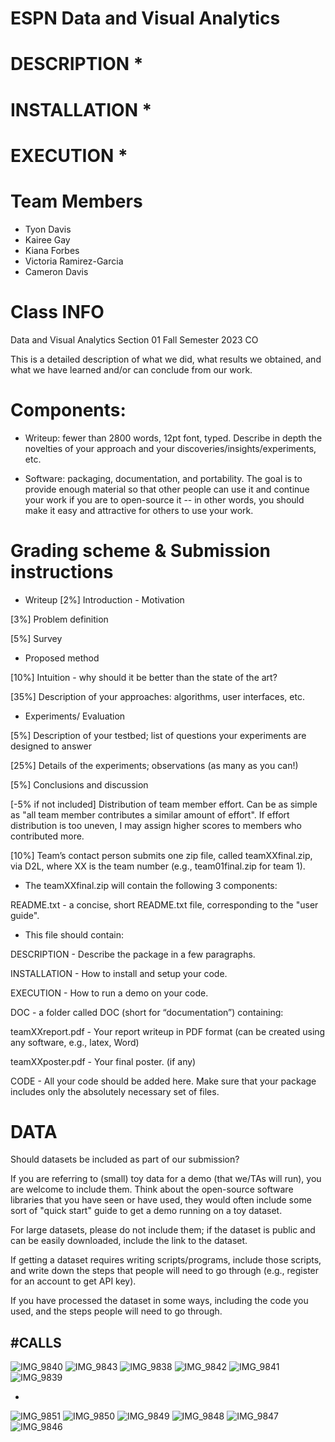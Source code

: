 # ESPN Data and Visual Analytics
# DESCRIPTION *
# INSTALLATION *
# EXECUTION *
# Team Members
- Tyon Davis
- Kairee Gay
- Kiana Forbes
- Victoria Ramirez-Garcia
- Cameron Davis
# Class INFO
Data and Visual Analytics Section 01 Fall Semester 2023 CO

This is a detailed description of what we did, what results we obtained, and what we have learned and/or can conclude from our work.

# Components:

- Writeup: fewer than 2800 words, 12pt font, typed. Describe in depth the novelties of your approach and your     discoveries/insights/experiments, etc.  

- Software: packaging, documentation, and portability. The goal is to provide enough material so that other people can use it and continue your work if you are to open-source it -- in other words, you should make it easy and attractive for others to use your work.

# Grading scheme & Submission instructions

- Writeup
[2%] Introduction - Motivation

[3%] Problem definition

[5%] Survey

- Proposed method
  
[10%] Intuition - why should it be better than the state of the art?

[35%] Description of your approaches: algorithms, user interfaces, etc.

- Experiments/ Evaluation
  
[5%] Description of your testbed; list of questions your experiments are designed to answer

[25%] Details of the experiments; observations (as many as you can!)

[5%] Conclusions and discussion

[-5% if not included] Distribution of team member effort. Can be as simple as "all team member contributes a similar amount of effort". If effort distribution is too uneven, I may assign higher scores to members who contributed more.

[10%] Team’s contact person submits one zip file, called teamXXfinal.zip, via D2L, where XX is the team number (e.g., team01final.zip for team 1). 

- The teamXXfinal.zip will contain the following 3 components:

README.txt - a concise, short README.txt file, corresponding to the "user guide".

- This file should contain:
  
DESCRIPTION - Describe the package in a few paragraphs.

INSTALLATION - How to install and setup your code.

EXECUTION - How to run a demo on your code.

DOC - a folder called DOC (short for “documentation”) containing:

teamXXreport.pdf - Your report writeup in PDF format (can be created using any software, e.g., latex, Word)

teamXXposter.pdf - Your final poster. (if any)

CODE - All your code should be added here. Make sure that your package includes only the absolutely necessary set of files.


# DATA

Should datasets be included as part of our submission?

If you are referring to (small) toy data for a demo (that we/TAs will run), you are welcome to include them. Think about the open-source software libraries that you have seen or have used, they would often include some sort of "quick start" guide to get a demo running on a toy dataset.


For large datasets, please do not include them; if the dataset is public and can be easily downloaded, include the link to the dataset.

If getting a dataset requires writing scripts/programs, include those scripts, and write down the steps that people will need to go through (e.g., register for an account to get API key).

If you have processed the dataset in some ways, including the code you used, and the steps people will need to go through.


#CALLS
- 
![IMG_9840](https://github.com/Kaireega/ESPN-WebScraping/assets/55100272/64b64173-0ffd-4acd-adc7-f22fe9166f3a)
![IMG_9843](https://github.com/Kaireega/ESPN-WebScraping/assets/55100272/968e8cfa-d279-4fbb-bcc1-b835bc9fe8a5)
![IMG_9838](https://github.com/Kaireega/ESPN-WebScraping/assets/55100272/a788244e-3eba-496e-ad91-f29b4891d61c)
![IMG_9842](https://github.com/Kaireega/ESPN-WebScraping/assets/55100272/ad3de3d3-63c4-491f-ba1a-1085f4126ad5)
![IMG_9841](https://github.com/Kaireega/ESPN-WebScraping/assets/55100272/28759edf-497a-43e2-a278-b6c2acd16af1)
![IMG_9839](https://github.com/Kaireega/ESPN-WebScraping/assets/55100272/77230628-7cca-4bf6-bbf1-837172324feb)

- 


![IMG_9851](https://github.com/Kaireega/ESPN-WebScraping/assets/55100272/d5299a43-ee6b-40bf-ba64-aaf22dadd2a1)
![IMG_9850](https://github.com/Kaireega/ESPN-WebScraping/assets/55100272/f7ff2e89-c08d-467c-9085-fa6ed53b9726)
![IMG_9849](https://github.com/Kaireega/ESPN-WebScraping/assets/55100272/9d3a2b65-379e-4293-9800-c5a9342590fc)
![IMG_9848](https://github.com/Kaireega/ESPN-WebScraping/assets/55100272/bfd3166f-b69f-44a1-80f2-235597d844af)
![IMG_9847](https://github.com/Kaireega/ESPN-WebScraping/assets/55100272/da823b8c-5ac3-4e85-aa10-522d827a6f7e)
![IMG_9846](https://github.com/Kaireega/ESPN-WebScraping/assets/55100272/84d77107-19da-4bfe-9add-b434edac9926)
